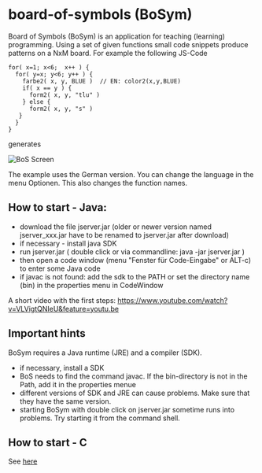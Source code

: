 # board-of-symbols (BoSym)
Board of Symbols (BoSym) is an application for teaching (learning) programming. 
Using a set of given functions small code snippets produce patterns on a NxM board.
For example the following JS-Code

    for( x=1; x<6;  x++ ) {
      for( y=x; y<6; y++ ) {
        farbe2( x, y, BLUE )  // EN: color2(x,y,BLUE)
        if( x == y ) {
          form2( x, y, "tlu" )
        } else {
          form2( x, y, "s" )
       } 
      }
    }
 
 generates  
 
![BoS Screen](BoS.PNG)

The example uses the German version. You can change the language in the menu Optionen. This also changes the function names. 

## How to start - Java:
- download the file jserver.jar (older or newer version named jserver_xxx.jar have to be renamed to jserver.jar after download)
- if necessary - install java SDK
- run jserver.jar ( double click or via commandline: java -jar jserver.jar ) 
- then open a code window (menu "Fenster für Code-Eingabe" or ALT-c) to enter some Java code
- if javac is not found: add the sdk to the PATH or set the directory name (bin) in the properties menu in CodeWindow

A short video with the first steps: https://www.youtube.com/watch?v=VLVigtQNIeU&feature=youtu.be

## Important hints
BoSym requires a Java runtime (JRE) and a compiler (SDK). 
- if necessary, install a SDK
- BoS needs to find the command javac. If the bin-directory is not in the Path, add it in the properties menue
- different versions of SDK and JRE can cause problems. Make sure that they have the same version. 
- starting BoSym with double click on jserver.jar sometime runs into problems. Try starting it from the command shell. 


## How to start - C
See [here](documentation/installing-c.md)
